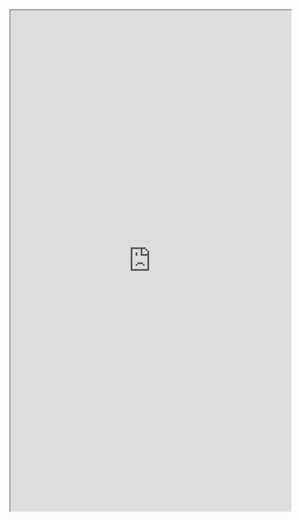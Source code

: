 
<iframe width="100%" height="900" src="https://app.lumi.education/flow/658d2cef181e91fa40539ab2" allowfullscreen allow="geolocation *; autoplay; encrypted-media"></iframe>
